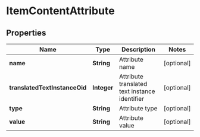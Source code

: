 
# ItemContentAttribute

## Properties
Name | Type | Description | Notes
------------ | ------------- | ------------- | -------------
**name** | **String** | Attribute name |  [optional]
**translatedTextInstanceOid** | **Integer** | Attribute translated text instance identifier |  [optional]
**type** | **String** | Attribute type |  [optional]
**value** | **String** | Attribute value |  [optional]



